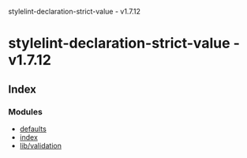 stylelint-declaration-strict-value - v1.7.12

# stylelint-declaration-strict-value - v1.7.12

## Index

### Modules

* [defaults](modules/defaults.md)
* [index](modules/index.md)
* [lib/validation](modules/lib_validation.md)
